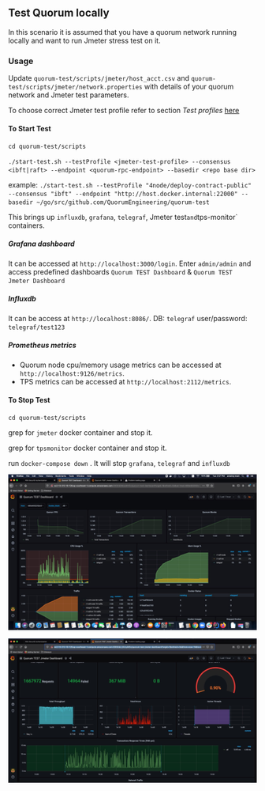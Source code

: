 ## Test Quorum locally
 In this scenario it is assumed that you have a quorum network running locally and want to run Jmeter stress test on it.
 
 ### Usage
 Update `quorum-test/scripts/jmeter/host_acct.csv` and `quorum-test/scripts/jmeter/network.properties` with details of your quorum network and Jmeter test parameters.
 
 To choose correct Jmeter test profile refer to section _Test profiles_ [here](../stresstest-aws/README.md)
 
 #### To Start Test
`cd quorum-test/scripts`

 `./start-test.sh --testProfile <jmeter-test-profile> --consensus <ibft|raft> --endpoint <quorum-rpc-endpoint> --basedir <repo base dir>`
 
 example: `./start-test.sh --testProfile "4node/deploy-contract-public" --consensus "ibft" --endpoint "http://host.docker.internal:22000" --basedir ~/go/src/github.com/QuorumEngineering/quorum-test`
 
 This brings up `influxdb`, `grafana`, `telegraf`, Jmeter test` and `tps-monitor` containers. 
 
 ##### Grafana dashboard 
  It can be accessed at `http://localhost:3000/login`. Enter `admin/admin` and access predefined dashboards `Quorum TEST Dashboard` & `Quorum TEST Jmeter Dashboard`
  
 ##### Influxdb 
  It can be access at `http://localhost:8086/`. DB: `telegraf` user/password: `telegraf/test123`
 
 ##### Prometheus metrics  
  * Quorum node cpu/memory usage metrics can be accessed at `http://localhost:9126/metrics`.
  * TPS metrics can be accessed at `http://localhost:2112/metrics`.
 
 #### To Stop Test
 
 `cd quorum-test/scripts`
 
 grep for `jmeter` docker container and stop it.
 
 grep for  `tpsmonitor` docker container and stop it.
 
 run `docker-compose down` . It will stop `grafana`, `telegraf` and `influxdb`
  
 
   ![Quorum Dashboard](../stresstest-aws/quorumDashboard.jpeg) 
   
   ![Jmeter Dashboard](../stresstest-aws/jmeterDashboard.jpeg) 
   